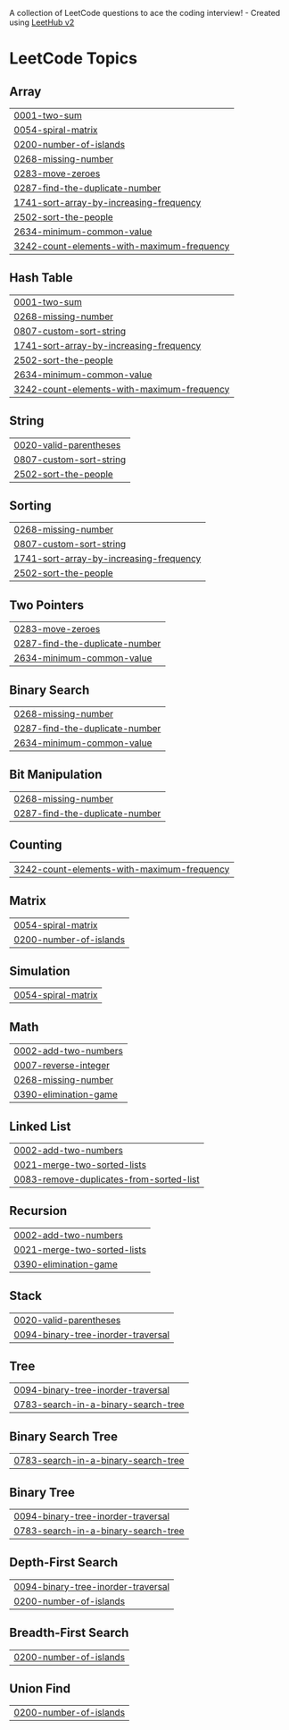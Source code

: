 A collection of LeetCode questions to ace the coding interview! - Created using [LeetHub v2](https://github.com/arunbhardwaj/LeetHub-2.0)
<!---LeetCode Topics Start-->
# LeetCode Topics
## Array
|  |
| ------- |
| [0001-two-sum](https://github.com/Deepak-p-13/Leetcode/tree/master/0001-two-sum) |
| [0054-spiral-matrix](https://github.com/Deepak-p-13/Leetcode/tree/master/0054-spiral-matrix) |
| [0200-number-of-islands](https://github.com/Deepak-p-13/Leetcode/tree/master/0200-number-of-islands) |
| [0268-missing-number](https://github.com/Deepak-p-13/Leetcode/tree/master/0268-missing-number) |
| [0283-move-zeroes](https://github.com/Deepak-p-13/Leetcode/tree/master/0283-move-zeroes) |
| [0287-find-the-duplicate-number](https://github.com/Deepak-p-13/Leetcode/tree/master/0287-find-the-duplicate-number) |
| [1741-sort-array-by-increasing-frequency](https://github.com/Deepak-p-13/Leetcode/tree/master/1741-sort-array-by-increasing-frequency) |
| [2502-sort-the-people](https://github.com/Deepak-p-13/Leetcode/tree/master/2502-sort-the-people) |
| [2634-minimum-common-value](https://github.com/Deepak-p-13/Leetcode/tree/master/2634-minimum-common-value) |
| [3242-count-elements-with-maximum-frequency](https://github.com/Deepak-p-13/Leetcode/tree/master/3242-count-elements-with-maximum-frequency) |
## Hash Table
|  |
| ------- |
| [0001-two-sum](https://github.com/Deepak-p-13/Leetcode/tree/master/0001-two-sum) |
| [0268-missing-number](https://github.com/Deepak-p-13/Leetcode/tree/master/0268-missing-number) |
| [0807-custom-sort-string](https://github.com/Deepak-p-13/Leetcode/tree/master/0807-custom-sort-string) |
| [1741-sort-array-by-increasing-frequency](https://github.com/Deepak-p-13/Leetcode/tree/master/1741-sort-array-by-increasing-frequency) |
| [2502-sort-the-people](https://github.com/Deepak-p-13/Leetcode/tree/master/2502-sort-the-people) |
| [2634-minimum-common-value](https://github.com/Deepak-p-13/Leetcode/tree/master/2634-minimum-common-value) |
| [3242-count-elements-with-maximum-frequency](https://github.com/Deepak-p-13/Leetcode/tree/master/3242-count-elements-with-maximum-frequency) |
## String
|  |
| ------- |
| [0020-valid-parentheses](https://github.com/Deepak-p-13/Leetcode/tree/master/0020-valid-parentheses) |
| [0807-custom-sort-string](https://github.com/Deepak-p-13/Leetcode/tree/master/0807-custom-sort-string) |
| [2502-sort-the-people](https://github.com/Deepak-p-13/Leetcode/tree/master/2502-sort-the-people) |
## Sorting
|  |
| ------- |
| [0268-missing-number](https://github.com/Deepak-p-13/Leetcode/tree/master/0268-missing-number) |
| [0807-custom-sort-string](https://github.com/Deepak-p-13/Leetcode/tree/master/0807-custom-sort-string) |
| [1741-sort-array-by-increasing-frequency](https://github.com/Deepak-p-13/Leetcode/tree/master/1741-sort-array-by-increasing-frequency) |
| [2502-sort-the-people](https://github.com/Deepak-p-13/Leetcode/tree/master/2502-sort-the-people) |
## Two Pointers
|  |
| ------- |
| [0283-move-zeroes](https://github.com/Deepak-p-13/Leetcode/tree/master/0283-move-zeroes) |
| [0287-find-the-duplicate-number](https://github.com/Deepak-p-13/Leetcode/tree/master/0287-find-the-duplicate-number) |
| [2634-minimum-common-value](https://github.com/Deepak-p-13/Leetcode/tree/master/2634-minimum-common-value) |
## Binary Search
|  |
| ------- |
| [0268-missing-number](https://github.com/Deepak-p-13/Leetcode/tree/master/0268-missing-number) |
| [0287-find-the-duplicate-number](https://github.com/Deepak-p-13/Leetcode/tree/master/0287-find-the-duplicate-number) |
| [2634-minimum-common-value](https://github.com/Deepak-p-13/Leetcode/tree/master/2634-minimum-common-value) |
## Bit Manipulation
|  |
| ------- |
| [0268-missing-number](https://github.com/Deepak-p-13/Leetcode/tree/master/0268-missing-number) |
| [0287-find-the-duplicate-number](https://github.com/Deepak-p-13/Leetcode/tree/master/0287-find-the-duplicate-number) |
## Counting
|  |
| ------- |
| [3242-count-elements-with-maximum-frequency](https://github.com/Deepak-p-13/Leetcode/tree/master/3242-count-elements-with-maximum-frequency) |
## Matrix
|  |
| ------- |
| [0054-spiral-matrix](https://github.com/Deepak-p-13/Leetcode/tree/master/0054-spiral-matrix) |
| [0200-number-of-islands](https://github.com/Deepak-p-13/Leetcode/tree/master/0200-number-of-islands) |
## Simulation
|  |
| ------- |
| [0054-spiral-matrix](https://github.com/Deepak-p-13/Leetcode/tree/master/0054-spiral-matrix) |
## Math
|  |
| ------- |
| [0002-add-two-numbers](https://github.com/Deepak-p-13/Leetcode/tree/master/0002-add-two-numbers) |
| [0007-reverse-integer](https://github.com/Deepak-p-13/Leetcode/tree/master/0007-reverse-integer) |
| [0268-missing-number](https://github.com/Deepak-p-13/Leetcode/tree/master/0268-missing-number) |
| [0390-elimination-game](https://github.com/Deepak-p-13/Leetcode/tree/master/0390-elimination-game) |
## Linked List
|  |
| ------- |
| [0002-add-two-numbers](https://github.com/Deepak-p-13/Leetcode/tree/master/0002-add-two-numbers) |
| [0021-merge-two-sorted-lists](https://github.com/Deepak-p-13/Leetcode/tree/master/0021-merge-two-sorted-lists) |
| [0083-remove-duplicates-from-sorted-list](https://github.com/Deepak-p-13/Leetcode/tree/master/0083-remove-duplicates-from-sorted-list) |
## Recursion
|  |
| ------- |
| [0002-add-two-numbers](https://github.com/Deepak-p-13/Leetcode/tree/master/0002-add-two-numbers) |
| [0021-merge-two-sorted-lists](https://github.com/Deepak-p-13/Leetcode/tree/master/0021-merge-two-sorted-lists) |
| [0390-elimination-game](https://github.com/Deepak-p-13/Leetcode/tree/master/0390-elimination-game) |
## Stack
|  |
| ------- |
| [0020-valid-parentheses](https://github.com/Deepak-p-13/Leetcode/tree/master/0020-valid-parentheses) |
| [0094-binary-tree-inorder-traversal](https://github.com/Deepak-p-13/Leetcode/tree/master/0094-binary-tree-inorder-traversal) |
## Tree
|  |
| ------- |
| [0094-binary-tree-inorder-traversal](https://github.com/Deepak-p-13/Leetcode/tree/master/0094-binary-tree-inorder-traversal) |
| [0783-search-in-a-binary-search-tree](https://github.com/Deepak-p-13/Leetcode/tree/master/0783-search-in-a-binary-search-tree) |
## Binary Search Tree
|  |
| ------- |
| [0783-search-in-a-binary-search-tree](https://github.com/Deepak-p-13/Leetcode/tree/master/0783-search-in-a-binary-search-tree) |
## Binary Tree
|  |
| ------- |
| [0094-binary-tree-inorder-traversal](https://github.com/Deepak-p-13/Leetcode/tree/master/0094-binary-tree-inorder-traversal) |
| [0783-search-in-a-binary-search-tree](https://github.com/Deepak-p-13/Leetcode/tree/master/0783-search-in-a-binary-search-tree) |
## Depth-First Search
|  |
| ------- |
| [0094-binary-tree-inorder-traversal](https://github.com/Deepak-p-13/Leetcode/tree/master/0094-binary-tree-inorder-traversal) |
| [0200-number-of-islands](https://github.com/Deepak-p-13/Leetcode/tree/master/0200-number-of-islands) |
## Breadth-First Search
|  |
| ------- |
| [0200-number-of-islands](https://github.com/Deepak-p-13/Leetcode/tree/master/0200-number-of-islands) |
## Union Find
|  |
| ------- |
| [0200-number-of-islands](https://github.com/Deepak-p-13/Leetcode/tree/master/0200-number-of-islands) |
<!---LeetCode Topics End-->